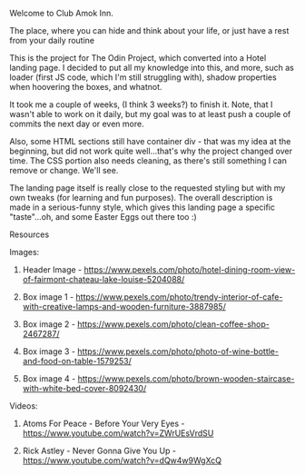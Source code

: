 Welcome to Club Amok Inn.

The place, where you can hide and think about your life, or just have a rest from your daily routine

This is the project for The Odin Project, which converted into a Hotel landing page. I decided to put all my
knowledge into this, and more, such as loader (first JS code, which I'm still struggling with), shadow properties when hoovering the boxes, and whatnot.

It took me a couple of weeks, (I think 3 weeks?) to finish it. Note, that I wasn't able to work on it daily,
but my goal was to at least push a couple of commits the next day or even more.

Also, some HTML sections still have container div - that was my idea at the beginning, but did not work quite well...that's why the project changed over time. 
The CSS portion also needs cleaning, as there's still something I can remove or change. We'll see.


The landing page itself is really close to the requested styling but with my own tweaks (for learning and fun purposes). The overall description is made in a serious-funny style, which gives this landing page a specific "taste"...oh, and some Easter Eggs out there too :)



Resources

Images:

1) Header Image - https://www.pexels.com/photo/hotel-dining-room-view-of-fairmont-chateau-lake-louise-5204088/

2) Box image 1 - https://www.pexels.com/photo/trendy-interior-of-cafe-with-creative-lamps-and-wooden-furniture-3887985/

3) Box image 2 - https://www.pexels.com/photo/clean-coffee-shop-2467287/

4) Box image 3 - https://www.pexels.com/photo/photo-of-wine-bottle-and-food-on-table-1579253/

5) Box image 4 - https://www.pexels.com/photo/brown-wooden-staircase-with-white-bed-cover-8092430/

Videos:

1) Atoms For Peace - Before Your Very Eyes - https://www.youtube.com/watch?v=ZWrUEsVrdSU

2) Rick Astley - Never Gonna Give You Up - https://www.youtube.com/watch?v=dQw4w9WgXcQ
